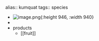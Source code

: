 alias:: kumquat
tags:: species
- ![image.png](https://peach-geographical-bat-397.mypinata.cloud/ipfs/QmbQo4WknrfEhNWukCCT163N1RfEgAxfh79hHNQ3ZzvEkP){:height 946, :width 940}
-
- products
	- [[fruit]]